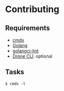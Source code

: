 # Contributing

## Requirements

* [cmdx](https://github.com/suzuki-shunsuke/cmdx)
* [Golang](https://golang.org/)
* [golangci-lint](https://github.com/golangci/golangci-lint)
* [Drone CLI](https://github.com/drone/drone-cli): optional

## Tasks

```console
$ cmdx -l
```

